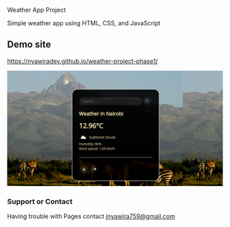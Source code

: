 Weather App Project


Simple weather app using HTML, CSS, and JavaScript


## Demo site

https://nyawiradev.github.io/weather-project-phase1/

![image](https://raw.githubusercontent.com/nyawiradev/weather-project-phase1/e61f9fa06c69aa8151371cad7f865c156fb82a85/Screenshot%20.png)


### Support or Contact

Having trouble with Pages contact jnyawira759@gmail.com
